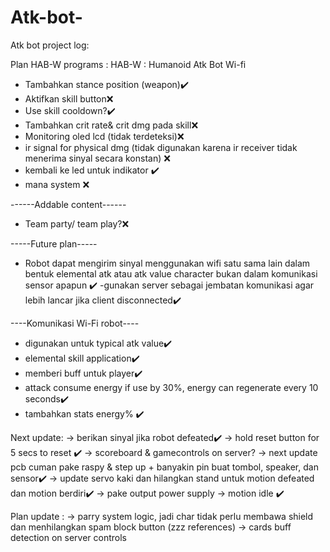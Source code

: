 # Atk-bot-
Atk bot project log:

Plan HAB-W programs :
HAB-W : Humanoid Atk Bot Wi-fi
- Tambahkan stance position (weapon)✔️
- Aktifkan skill button❌
- Use skill cooldown?✔️
- Tambahkan crit rate& crit dmg pada skill❌
- Monitoring oled lcd (tidak terdeteksi)❌
- ir signal for physical dmg (tidak digunakan karena ir receiver tidak menerima sinyal secara konstan) ❌
- kembali ke led untuk indikator ✔️
- mana system ❌

------Addable content------
- Team party/ team play?❌

-----Future plan-----
- Robot dapat mengirim sinyal menggunakan wifi satu sama lain dalam bentuk elemental atk atau atk value character bukan dalam komunikasi sensor apapun ✔️
-gunakan server sebagai jembatan komunikasi agar lebih lancar jika client disconnected✔️

----Komunikasi Wi-Fi robot----

- digunakan untuk typical atk value✔️
- elemental skill application✔️
- memberi buff untuk player✔️
- attack consume energy if use by 30%, energy can regenerate every 10 seconds✔️
- tambahkan stats energy% ✔️

Next update:
-> berikan sinyal jika robot defeated✔️
-> hold reset button for 5 secs to reset ✔️
-> scoreboard & gamecontrols on server?
-> next update pcb cuman pake raspy & step up + banyakin pin buat tombol, speaker, dan sensor✔️
-> update servo kaki dan hilangkan stand untuk motion defeated dan motion berdiri✔️
-> pake output power supply
-> motion idle ✔️

Plan update : 
-> parry system logic, jadi char tidak perlu membawa shield dan menhilangkan spam block button (zzz references)
-> cards buff detection on server controls
